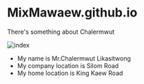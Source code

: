 # MixMawaew.github.io
There's something about Chalermwut

![index](https://user-images.githubusercontent.com/51500048/59141780-521e3580-89dd-11e9-9f29-233893072028.jpg)

*  My name is Mr.Chalermwut Likasitwong
*  My company location is Silom Road
*  My home location is King Kaew Road

